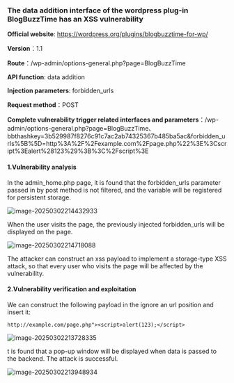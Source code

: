 ### The data addition interface of the wordpress plug-in BlogBuzzTime has an XSS vulnerability

**Official website**: https://wordpress.org/plugins/blogbuzztime-for-wp/

**Version**：1.1

**Route**：/wp-admin/options-general.php?page=BlogBuzzTime

**API function**: data addition

**Injection parameters**: forbidden_urls

**Request method**：POST

**Complete vulnerability trigger related interfaces and parameters**：/wp-admin/options-general.php?page=BlogBuzzTime、bbthashkey=3b529987f8276c91c7ac2ab74325367b485ba5ac&forbidden_urls%5B%5D=http%3A%2F%2Fexample.com%2Fpage.php%22%3E%3Cscript%3Ealert%28123%29%3B%3C%2Fscript%3E

#### 1.Vulnerability analysis

In the admin_home.php page, it is found that the forbidden_urls parameter passed in by post method is not filtered, and the variable will be registered for persistent storage.

![image-20250302214432933](C:\Users\Administrator\AppData\Roaming\Typora\typora-user-images\image-20250302214432933.png)

When the user visits the page, the previously injected forbidden_urls will be displayed on the page.

![image-20250302214718088](C:\Users\Administrator\AppData\Roaming\Typora\typora-user-images\image-20250302214718088.png)

The attacker can construct an xss payload to implement a storage-type XSS attack, so that every user who visits the page will be affected by the vulnerability.

#### 2.Vulnerability verification and exploitation

We can construct the following payload in the ignore an url position and insert it:

```
http://example.com/page.php"><script>alert(123);</script>
```

![image-20250302213728335](C:\Users\Administrator\AppData\Roaming\Typora\typora-user-images\image-20250302213728335.png)

t is found that a pop-up window will be displayed when data is passed to the backend. The attack is successful.

![image-20250302213948934](C:\Users\Administrator\AppData\Roaming\Typora\typora-user-images\image-20250302213948934.png)